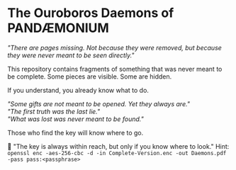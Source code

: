 # The Ouroboros Daemons of PANDÆMONIUM

_"There are pages missing. Not because they were removed, but because they were never meant to be seen directly."_

This repository contains fragments of something that was never meant to be complete. Some pieces are visible. Some are hidden. 

If you understand, you already know what to do.

_"Some gifts are not meant to be opened. Yet they always are."_  
_"The first truth was the last lie."_  
_"What was lost was never meant to be found."_

Those who find the key will know where to go.

🔹 "The key is always within reach, but only if you know where to look."
Hint: `openssl enc -aes-256-cbc -d -in Complete-Version.enc -out Daemons.pdf -pass pass:<passphrase>`  
